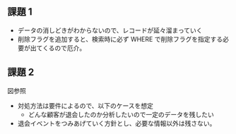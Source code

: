 ## 課題 1

- データの消しどきがわからないので、レコードが延々溜まっていく
- 削除フラグを追加すると、検索時に必ず WHERE で削除フラグを指定する必要が出てくるので厄介。

## 課題 2

図参照

- 対処方法は要件によるので、以下のケースを想定
  - どんな顧客が退会したのか分析したいので一定のデータを残したい
- 退会イベントをつみあげていく方針とし、必要な情報以外は残さない。
